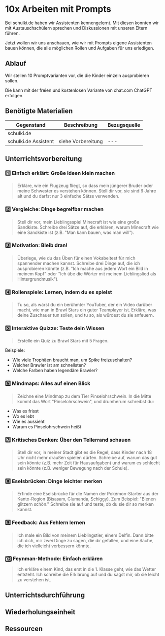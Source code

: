 # 10x Arbeiten mit Prompts
Bei schulki.de haben wir Assistenten kennengelernt. Mit diesen konnten wir mit Austauschschülern sprechen und Diskussionen mit unseren Eltern führen.

Jetzt wollen wir uns anschauen, wie wir mit Prompts eigene Assistenten bauen können, die alle möglichen Rollen und Aufgaben für uns erledigen.

## Ablauf
Wir stellen 10 Promptvarianten vor, die die Kinder einzeln ausprobieren sollen.

Die kann mit der freien und kostenlosen Variante von chat.com ChatGPT erfolgen.

## Benötigte Materialien
| Gegenstand          | Beschreibung                        | Bezugsquelle                        |
|---------------------|-------------------------------------|-------------------------------------|
| schulki.de  | | |
| schulki.de Assistent | siehe Vorbereitung | --- |

## Unterrichtsvorbereitung

### 1️⃣ Einfach erklärt: Große Ideen klein machen

> Erkläre, wie ein Flugzeug fliegt, so dass mein jüngerer Bruder oder meine Schwester es verstehen können. Stell dir vor, sie sind 6 Jahre alt und du darfst nur 3 einfache Sätze verwenden.

### 2️⃣ Vergleiche: Dinge begreifbar machen

> Stell dir vor, mein Lieblingsspiel Minecraft ist wie eine große Sandkiste. Schreibe drei Sätze auf, die erklären, warum Minecraft wie eine Sandkiste ist (z.B. "Man kann bauen, was man will").

### 3️⃣ Motivation: Bleib dran!

> Überlege, wie du das Üben für einen Vokabeltest für mich spannender machen kannst. Schreibe drei Dinge auf, die ich ausprobieren könnte (z.B. "Ich mache aus jedem Wort ein Bild in meinem Kopf" oder "Ich übe die Wörter mit meinem Lieblingslied als Hintergrundmusik").

### 4️⃣ Rollenspiele: Lernen, indem du es spielst

> Tu so, als wärst du ein berühmter YouTuber, der ein Video darüber macht, wie man in Brawl Stars ein guter Teamplayer ist. Erkläre, was deine Zuschauer tun sollen, und tu so, als würdest du sie anfeuern.

### 5️⃣ Interaktive Quizze: Teste dein Wissen

> Erstelle ein Quiz zu Brawl Stars mit 5 Fragen. 

Beispiele:

* Wie viele Trophäen braucht man, um Spike freizuschalten?
* Welcher Brawler ist am schnellsten?
* Welche Farben haben legendäre Brawler?

### 6️⃣ Mindmaps: Alles auf einen Blick

> Zeichne eine Mindmap zu dem Tier Pinselohrschwein. In die Mitte kommt das Wort "Pinselohrschwein", und drumherum schreibst du:

* Was es frisst
* Wo es lebt
* Wie es aussieht
* Warum es Pinselohrschwein heißt

### 7️⃣ Kritisches Denken: Über den Tellerrand schauen

> Stell dir vor, in meiner Stadt gibt es die Regel, dass Kinder nach 18 Uhr nicht mehr draußen spielen dürfen. Schreibe auf, warum das gut sein könnte (z.B. mehr Zeit für Hausaufgaben) und warum es schlecht sein könnte (z.B. weniger Bewegung nach der Schule).

### 8️⃣ Eselsbrücken: Dinge leichter merken

> Erfinde eine Eselsbrücke für die Namen der Pokémon-Starter aus der Kanto-Region (Bisasam, Glumanda, Schiggy). Zum Beispiel: "Bienen glitzern schön." Schreibe sie auf und teste, ob du sie dir so merken kannst.

### 9️⃣ Feedback: Aus Fehlern lernen

> Ich male ein Bild von meinem Lieblingstier, einem Delfin. Dann bitte ich dich, mir zwei Dinge zu sagen, die dir gefallen, und eine Sache, die ich vielleicht verbessern könnte.

### 🔟 Feynman-Methode: Einfach erklären

> Ich erkläre einem Kind, das erst in die 1. Klasse geht, wie das Wetter entsteht. Ich schreibe die Erklärung auf und du sagst mir, ob sie leicht zu verstehen ist.

## Unterrichtsdurchführung

  
## Wiederholungseinheit


## Ressourcen
